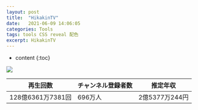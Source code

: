 ```yaml
---
layout: post
title:  "HikakinTV"
date:   2021-06-09 14:06:05
categories: Tools
tags: tools CSS reveal 配色
excerpt: HikakinTV
---
```


* content
{:toc}


![](https://yt3.ggpht.com/ytc/AKedOLT_4QR3oddR_gy_wJMIpGPdjJTuaeBRTbcsPzicYQ=s176-c-k-c0x00ffffff-no-rj)


|  再生回数  |  チャンネル登録者数  |  推定年収  |
| ---- | ---- | ---- |
|  128億6361万7381回  |  696万人  |  2億5377万244円  |


